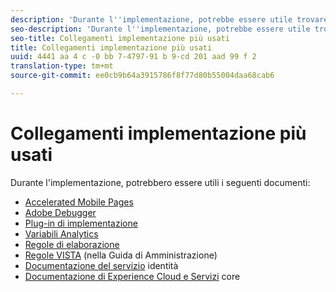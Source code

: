```yaml
---
description: 'Durante l''implementazione, potrebbe essere utile trovare i documenti seguenti '
seo-description: 'Durante l''implementazione, potrebbe essere utile trovare i documenti seguenti '
seo-title: Collegamenti implementazione più usati
title: Collegamenti implementazione più usati
uuid: 4441 aa 4 c -0 bb 7-4797-91 b 9-cd 201 aad 99 f 2
translation-type: tm+mt
source-git-commit: ee0cb9b64a3915786f8f77d80b55004daa68cab6

---
```



# Collegamenti implementazione più usati

Durante l'implementazione, potrebbero essere utili i seguenti documenti:

* [Accelerated Mobile Pages](../../implement/js-implementation/accelerated-mobile-pages.md#concept_CDB9B5D07C2A4B33A0B2FFDB8DF4EF68)
* [Adobe Debugger](../../implement/impl-testing/debugger.md#concept_B26FFE005EDD4E0FACB3117AE3E95AA2)
* [Plug-in di implementazione](../../implement/js-implementation/plugins/impl-plugins.md#concept_021F5E4A6BD745AE91E85E7138BE930F)
* [Variabili Analytics](../../implement/js-implementation/c-variables/sc-variables.md#concept_E10E43221A2740FAAF900B79CE1EC5FB)
* [Regole di elaborazione](https://marketing.adobe.com/resources/help/en_US/reference/?f=processing_rules)
* [Regole VISTA](https://marketing.adobe.com/resources/help/en_US/reference/?f=VISTA) (nella Guida di Amministrazione)
* [Documentazione del servizio](https://marketing.adobe.com/resources/help/en_US/mcvid/) identità
* [Documentazione di Experience Cloud e Servizi](https://marketing.adobe.com/resources/help/en_US/mcloud/?f=core_services) core

